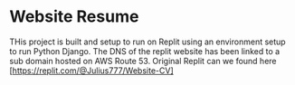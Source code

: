 # Website Resume

THis project is built and setup to run on Replit using an environment setup to run Python Django. 
The DNS of the replit website has been linked to a sub domain hosted on AWS Route 53. Original Replit can we found here [https://replit.com/@Julius777/Website-CV]
